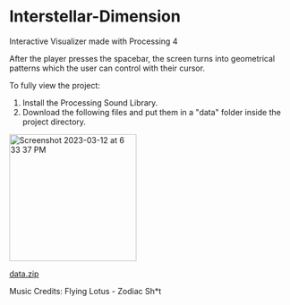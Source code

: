 # Interstellar-Dimension
Interactive Visualizer made with Processing 4

After the player presses the spacebar, the screen turns into geometrical patterns which the user can control with their cursor.

To fully view the project:

1. Install the Processing Sound Library.
2. Download the following files and put them in a "data" folder inside the project directory. 

<img width="227" alt="Screenshot 2023-03-12 at 6 33 37 PM" src="https://user-images.githubusercontent.com/113384816/224581286-f870275a-9165-422c-8f63-e39966d8b41a.png">

[data.zip](https://github.com/cyberkatrina/Interstellar-Dimension/files/10952413/data.zip)

Music Credits: Flying Lotus - Zodiac Sh*t
